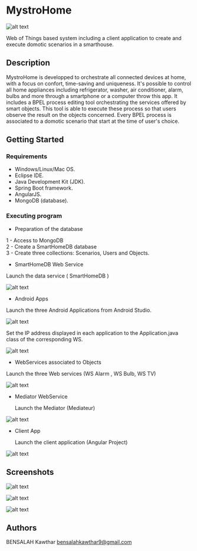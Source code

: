 # MystroHome

![alt text](https://raw.githubusercontent.com/kawthar-bensalah/MystroHome/master/logo2.PNG)


Web of Things based system including a client application to create and execute domotic scenarios in a smarthouse. 

## Description

MystroHome is developped to orchestrate all connected devices at home, with a focus on confort, time-saving and uniqueness. It's possible to control all  home appliances including refrigerator, washer, air conditioner, alarm, bulbs and more through a smartphone or a computer throw this app. It includes a BPEL process editing tool orchestrating the services offered by smart objects. This tool is able to execute these process so that users observe the result on the objects concerned. Every BPEL process is associated to a domotic scenario that start at the time of user's choice.

## Getting Started

### Requirements

* Windows/Linux/Mac OS.
* Eclipse IDE.
* Java Development Kit (JDK).
* Spring Boot framework.
* AngularJS.
* MongoDB (database).

### Executing program

* Preparation of the database

1 - Access to MongoDB  
2 - Create a SmartHomeDB database  
3 - Create three collections: Scenarios, Users and Objects.

* SmartHomeDB Web Service 

 Launch the data service ( SmartHomeDB )

![alt text](https://raw.githubusercontent.com/kawthar-bensalah/MystroHome/master/screen12.PNG)

* Android Apps

 Launch the three Android Applications from Android Studio.

![alt text](https://raw.githubusercontent.com/kawthar-bensalah/MystroHome/master/screen13.PNG)

  Set the IP address displayed in each application to the Application.java class of the corresponding WS. 

![alt text](https://raw.githubusercontent.com/kawthar-bensalah/MystroHome/master/screen14.PNG)

* WebServices associated to Objects 

 Launch the three Web services (WS Alarm , WS Bulb, WS TV)

![alt text](https://raw.githubusercontent.com/kawthar-bensalah/MystroHome/master/screen15.PNG)

* Mediator WebService

  Launch the Mediator (Mediateur)

![alt text](https://raw.githubusercontent.com/kawthar-bensalah/MystroHome/master/screen16.PNG)

* Client App

  Launch the client application (Angular Project)


![alt text](https://raw.githubusercontent.com/kawthar-bensalah/MystroHome/master/screen17.PNG)

## Screenshots

![alt text](https://raw.githubusercontent.com/kawthar-bensalah/MystroHome/master/screen9.PNG)

![alt text](https://raw.githubusercontent.com/kawthar-bensalah/MystroHome/master/screen10.PNG)

![alt text](https://raw.githubusercontent.com/kawthar-bensalah/MystroHome/master/screen11.PNG)




## Authors

BENSALAH Kawthar 
bensalahkawthar9@gmail.com

